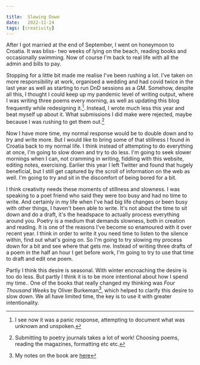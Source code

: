 ```yaml
---

title:  Slowing Down
date:   2022-11-24
tags: [creativity]
---
```


After I got married at the end of September, I went on honeymoon to Croatia. It was bliss- two weeks of lying on the beach, reading books and occasionally swimming. Now of course I'm back to real life with all the admin and bills to pay.

Stopping for a little bit made me realise I've been rushing a lot. I've taken on more responsibility at work, organised a wedding and had covid twice in the last year as well as starting to run DnD sessions as a GM. Somehow, despite all this, I thought I could keep up my pandemic level of writing output, where I was writing three poems every morning, as well as updating this blog frequently while redesigning it.[^1]. Instead, I wrote much less this year and beat myself up about it. What submissions I did make were rejected, maybe because I was rushing to get them out.[^2]

<!--more-->

Now I have more time, my normal response would be to double down and to try and write more. But I would like to bring some of that stillness I found in Croatia back to my normal life. I think instead of attempting to do everything at once, I'm going to slow down and try to do less. I'm going to seek slower mornings when I can, not cramming in writing, fiddling with this website, editing notes, exercising. Earlier this year I left Twitter and found that hugely beneficial, but I still get captured by the scroll of information on the web as well. I'm going to try and sit in the discomfort of being bored for a bit.

I think creativity needs these moments of stillness and slowness. I was speaking to a poet friend who said they were too busy and had no time to write. And certainly in my life when I've had big life changes or been busy with other things, I haven't been able to write. It's not about the time to sit down and do a draft, it's the headspace to actually process everything around you.  Poetry is a medium that demands slowness, both in creation and reading. It is one of the reasons I've become so enamoured with it over recent year. I think in order to write it you need time to listen to the silence within, find out what's going on. So I'm going to try slowing my process down for a bit and see where that gets me. Instead of writing three drafts of a poem in the half an hour I get before work, I'm going to try to use that time to draft and edit one poem. 

Partly I think this desire is seasonal. With winter encroaching the desire is too do less. But partly I think it is to be more intentional about how I spend my time.. One of the books that really changed my thinking was *Four Thousand Weeks* by Oliver Burkeman[^3], which helped to clarify this desire to slow down. We all have limited time, the key is to use it with greater intentionality.

[^1]: I see now it was a panic response, attempting to document what was unknown and unspoken.
[^2]: Submitting to poetry journals takes a lot of work! Choosing poems, reading the magazines, formatting etc etc.
[^3]: My notes on the book are [here](https://notes.davidralphlewis.co.uk/4thousandweeks)
